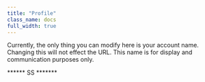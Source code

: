 ```yaml
---
title: "Profile"
class_name: docs
full_width: true
---
```


Currently, the only thing you can modify here is your account name. Changing this will not effect the URL. This name is for display and communication purposes only.

****** SS *******

